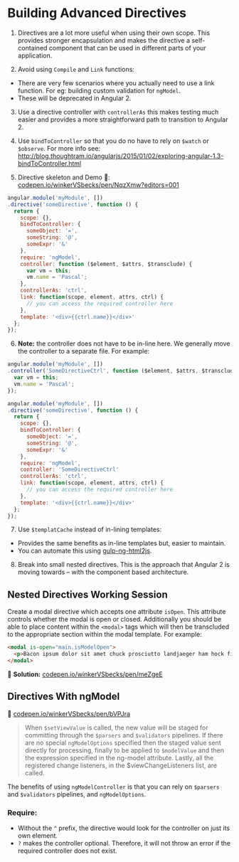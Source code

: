 # Building Advanced Directives

1. Directives are a lot more useful when using their own scope. This provides stronger encapsulation and makes the directive a self-contained component that can be used in different parts of your application.

2. Avoid using `Compile` and `Link` functions:

  - There are very few scenarios where you actually need to use a link function. For eg: building custom validation for `ngModel`.
  - These will be deprecated in Angular 2.

3. Use a directive controller with `controllerAs` this makes testing much easier and provides a more straightforward path to transition to Angular 2.

4. Use `bindToController` so that you do no have to rely on `$watch` or `$observe`. For more info see: http://blog.thoughtram.io/angularjs/2015/01/02/exploring-angular-1.3-bindToController.html

5. Directive skeleton and Demo 🔗: [codepen.io/winkerVSbecks/pen/NqzXmw?editors=001](http://codepen.io/winkerVSbecks/pen/NqzXmw?editors=001)

  ```js
  angular.module('myModule', [])
  .directive('someDirective', function () {
    return {
      scope: {},
      bindToController: {
        someObject: '=',
        someString: '@',
        someExpr: '&'
      },
      require: 'ngModel',
      controller: function ($element, $attrs, $transclude) {
        var vm = this;
        vm.name = 'Pascal';
      },
      controllerAs: 'ctrl',
      link: function(scope, element, attrs, ctrl) {
        // you can access the required controller here
      },
      template: '<div>{{ctrl.name}}</div>'
    };
  });
  ```

6. **Note:** the controller does not have to be in-line here. We generally move the controller to a separate file. For example:

  ```js
  angular.module('myModule', [])
  .controller('SomeDirectiveCtrl', function ($element, $attrs, $transclude) {
    var vm = this;
    vm.name = 'Pascal';
  });

  angular.module('myModule', [])
  .directive('someDirective', function () {
    return {
      scope: {},
      bindToController: {
        someObject: '=',
        someString: '@',
        someExpr: '&'
      },
      require: 'ngModel',
      controller: 'SomeDirectiveCtrl'
      controllerAs: 'ctrl',
      link: function(scope, element, attrs, ctrl) {
        // you can access the required controller here
      },
      template: '<div>{{ctrl.name}}</div>'
    };
  });
  ```

7. Use `$templatCache` instead of in-lining templates:
  - Provides the same benefits as in-line templates but, easier to maintain.
  - You can automate this using [gulp-ng-html2js](https://www.npmjs.com/package/gulp-ng-html2js).

8. Break into small nested directives. This is the approach that Angular 2 is moving towards – with the component based architecture.


## Nested Directives Working Session

Create a modal directive which accepts one attribute `isOpen`. This attribute controls whether the modal is open or closed. Additionally you should be able to place content within the `<modal>` tags which will then be transcluded to the appropriate section within the modal template. For example:

```html
<modal is-open="main.isModelOpen">
  <p>Bacon ipsum dolor sit amet chuck prosciutto landjaeger ham hock filet mignon shoulder hamburger pig venison.</p>
</modal>
```

🔗 **Solution:** [codepen.io/winkerVSbecks/pen/meZgeE](http://codepen.io/winkerVSbecks/pen/meZgeE?editors=100)

## Directives With ngModel
🔗 [codepen.io/winkerVSbecks/pen/bVPJra](http://codepen.io/winkerVSbecks/pen/bVPJra?editors=001)

> When `$setViewValue` is called, the new value will be staged for committing through the `$parsers` and `$validators` pipelines. If there are no special `ngModelOptions` specified then the staged value sent directly for processing, finally to be applied to `$modelValue` and then the expression specified in the ng-model attribute. Lastly, all the registered change listeners, in the $viewChangeListeners list, are called.

The benefits of using `ngModelController` is that you can rely on `$parsers` and `$validators` pipelines, and `ngModelOptions`.

### Require:

- Without the `^` prefix, the directive would look for the controller on just its own element.
- `?` makes the controller optional. Therefore, it will not throw an error if the required controller does not exist.